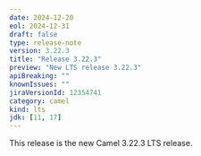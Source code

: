 ```yaml
---
date: 2024-12-20
eol: 2024-12-31
draft: false
type: release-note
version: 3.22.3
title: "Release 3.22.3"
preview: "New LTS release 3.22.3"
apiBreaking: ""
knownIssues: ""
jiraVersionId: 12354741
category: camel
kind: lts
jdk: [11, 17]
---
```


This release is the new Camel 3.22.3 LTS release.

